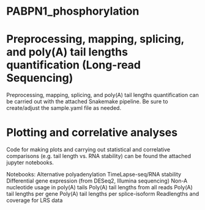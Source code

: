 # PABPN1_phosphorylation

# Preprocessing, mapping, splicing, and poly(A) tail lengths quantification (Long-read Sequencing)

Preprocessing, mapping, splicing, and poly(A) tail lengths quantification can be carried out with the attached Snakemake pipeline. Be sure to create/adjust the sample.yaml file as needed.

# Plotting and correlative analyses

Code for making plots and carrying out statistical and correlative comparisons (e.g. tail length vs. RNA stability) can be found the attached jupyter notebooks. 

Notebooks:
 Alternative polyadenylation
 TimeLapse-seq/RNA stability
 Differential gene expression (from DESeq2, Illumina sequencing)
 Non-A nucleotide usage in poly(A) tails
 Poly(A) tail lengths from all reads
 Poly(A) tail lengths per gene
 Poly(A) tail lengths per splice-isoform
 Readlengths and coverage for LRS data
